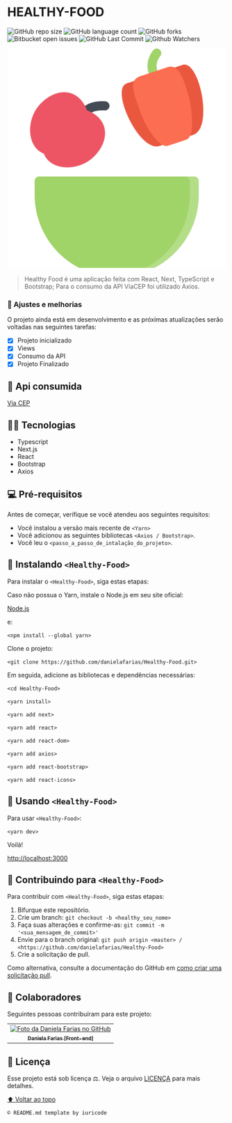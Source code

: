 # HEALTHY-FOOD

![GitHub repo size](https://img.shields.io/github/repo-size/danielafarias/Healthy-Food?style=for-the-badge)
![GitHub language count](https://img.shields.io/github/languages/count/danielafarias/Healthy-Food?style=for-the-badge)
![GitHub forks](https://img.shields.io/chocolatey/dt/Healthy-Food?style=for-the-badge)
![Bitbucket open issues](https://img.shields.io/bitbucket/issues/danielafarias/Healthy-Food?style=for-the-badge)
![GitHub Last Commit](https://img.shields.io/github/last-commit/danielafarias/Healthy-Food?style=for-the-badge)
![Github Watchers](https://img.shields.io/github/watchers/danielafarias/Healthy-Food?style=for-the-badge)

![tynner](public/images/icon2.svg)


> Healthy Food é uma aplicação feita com React, Next, TypeScript e Bootstrap; Para o consumo da API ViaCEP foi utilizado Axios.

### 💚 Ajustes e melhorias

O projeto ainda está em desenvolvimento e as próximas atualizações serão voltadas nas seguintes tarefas:

- [x] Projeto inicializado
- [x] Views
- [x] Consumo da API
- [x] Projeto Finalizado

## 🔗 Api consumida

[Via CEP](https://viacep.com.br/)

## 🧑‍💻 Tecnologias

- Typescript
- Next.js
- React  
- Bootstrap
- Axios

## 💻 Pré-requisitos

Antes de começar, verifique se você atendeu aos seguintes requisitos:

* Você instalou a versão mais recente de `<Yarn>`
* Você adicionou as seguintes bibliotecas  `<Axios / Bootstrap>`.
* Você leu o `<passo_a_passo_de_intalação_do_projeto>`.

## 🍐 Instalando `<Healthy-Food>`

Para instalar o `<Healthy-Food>`, siga estas etapas:

Caso não possua o Yarn, instale o Node.js em seu site oficial:

[Node.js](https://nodejs.org/en/download/)

e:

```
<npm install --global yarn>
```

Clone o projeto:
```
<git clone https://github.com/danielafarias/Healthy-Food.git>
```

Em seguida, adicione as bibliotecas e dependências necessárias:
```
<cd Healthy-Food>
```
```
<yarn install>
```
```
<yarn add next>
```
```
<yarn add react>
```
```
<yarn add react-dom>
```
```
<yarn add axios>
```
```
<yarn add react-bootstrap>
```
```
<yarn add react-icons>
```


## 🥑 Usando `<Healthy-Food>`

Para usar `<Healthy-Food>`:

```
<yarn dev>
```

Voilà!

[http://localhost:3000](http://localhost:3000)


## 🥗 Contribuindo para `<Healthy-Food>`

Para contribuir com `<Healthy-Food>`, siga estas etapas:

1. Bifurque este repositório.
2. Crie um branch: `git checkout -b <healthy_seu_nome>`
3. Faça suas alterações e confirme-as: `git commit -m '<sua_mensagem_de_commit>'`
4. Envie para o branch original: `git push origin <master> / <https://github.com/danielafarias/Healthy-Food>`
5. Crie a solicitação de pull.

Como alternativa, consulte a documentação do GitHub em [como criar uma solicitação pull](https://help.github.com/en/github/collaborating-with-issues-and-pull-requests/creating-a-pull-request).

## 🤝 Colaboradores

Seguintes pessoas contribuíram para este projeto:

<table>
  <tr>
    <td align="center">
      <a href="https://github.com/danielafarias">
        <img src="https://avatars.githubusercontent.com/u/79869120?v=4" width="100px;" alt="Foto da Daniela Farias no GitHub"/><br>
        <sub>
          <b>Daniela Farias [Front-end]</b>
        </sub>
      </a>
    </td>
  </tr>
</table>

## 📝 Licença

Esse projeto está sob licença ⚖️. Veja o arquivo [LICENÇA](LICENSE.md) para mais detalhes.

[⬆ Voltar ao topo](#healthy-food)<br>

```
© README.md template by iuricode
```
